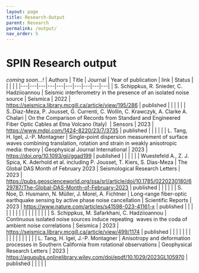 ```yaml
---
layout: page
title: Research-Output 
parent: Research
permalink: /output/
nav_order: 5
---
```


# SPIN Research output
_coming soon...!_
| Authors | Title | Journal | Year of publication | link | Status |  |  |  |  |
|---|---|---|---|---|---|---|---|---|---|
| S. Schippkus, R. Snieder, C. Hadziioannou | Seismic interferometry in the presence of an isolated noise source | Seismica | 2022 | https://seismica.library.mcgill.ca/article/view/195/286 | published |  |  |  |  |
| S..Diaz-Meza, P. Jousset, G. Currenti, C. Wollin, C. Krawczyk, A. Clarke A. Chalari | On the Comparison of Records from Standard and Engineered Fiber Optic Cables at Etna Volcano (Italy)  | Sensors | 2023 | https://www.mdpi.com/1424-8220/23/7/3735 | published |  |  |  |  |
| L. Tang, H. Igel, J.-P. Montagner | Single-point dispersion measurement of surface waves combining translation, rotation and strain in weakly anisotropic media: theory  | Geophysical Journal International | 2023 | https://doi.org/10.1093/gji/ggad199  | published |  |  |  |  |
| Wuestefeld A., Z. J. Spica, K. Aderhold et al. including P. Jousset, T. Kiers, S. Dias-Meza | The Global DAS Month of February 2023 | Seismological Research Letters | 2023 | https://pubs.geoscienceworld.org/ssa/srl/article/doi/10.1785/0220230180/629787/The-Global-DAS-Month-of-February-2023 | published |  |  |  |  |
| S. Noe, D. Husmann, N. Müller, J. Morel, A. Fichtner | Long-range fiber-optic earthquake sensing by active phase noise cancellation  | Scientific Reports | 2023 | https://www.nature.com/articles/s41598-023-41161-x | published |  |  |  |  |
|  |  |  |  |  |  |  |  |  |  |
| S. Schippkus, M. Safarkhani, C. Hadziioannou | Continuous isolated noise sources induce repeating   waves in the coda of ambient noise correlations | Seismica | 2023 | https://seismica.library.mcgill.ca/article/view/499/1174 | published |  |  |  |  |
|  |  |  |  |  |  |  |  |  |  |
| L. Tang, H. Igel, J.-P. Montagner | Anisotropy and deformation processes in Southern California from rotational observations | Geophysical Research Letters | 2023 | https://agupubs.onlinelibrary.wiley.com/doi/epdf/10.1029/2023GL105970 | published |  |  |  |  |
